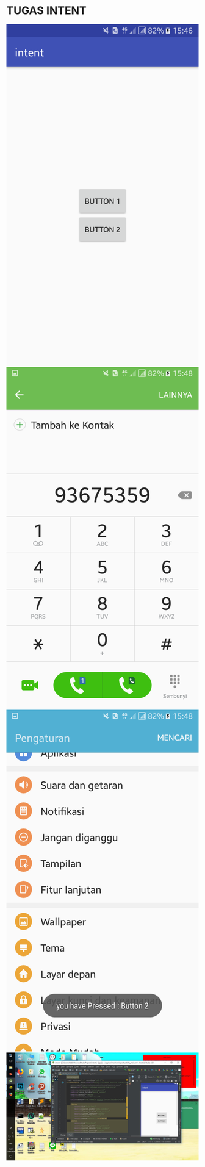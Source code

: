 TUGAS INTENT
==
![alt text](https://github.com/ABIDINADIPRASETYO/Tahap-2-divisi-Mobile/blob/master/Android/SS%20intent/Screenshot_20180321-154637.png "Screenshot Intent sebelum di klik")
![alt-text](https://github.com/ABIDINADIPRASETYO/Tahap-2-divisi-Mobile/blob/master/Android/SS%20intent/Screenshot_20180321-154827.png "Screenshot Intent klik Button 1 Dial Number")
![alt text](https://github.com/ABIDINADIPRASETYO/Tahap-2-divisi-Mobile/blob/master/Android/SS%20intent/Screenshot_20180321-154832.png "Screenshot Intent klik Button 2 Membuka Setting")
![alt-text](https://github.com/ABIDINADIPRASETYO/Tahap-2-divisi-Mobile/blob/master/Android/SS%20intent/intent.jpg "Screenshot Codingan Intent Android Studio")
